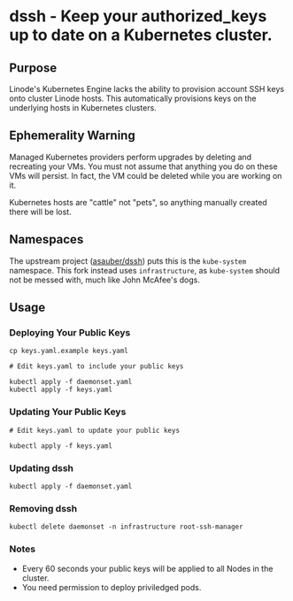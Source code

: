 # dssh - Keep your authorized\_keys up to date on a Kubernetes cluster. 

## Purpose

Linode's Kubernetes Engine lacks the ability to provision account SSH keys 
onto cluster Linode hosts. This automatically provisions keys on the underlying 
hosts in Kubernetes clusters.

## Ephemerality Warning

Managed Kubernetes providers perform upgrades by deleting and
recreating your VMs. You must not assume that anything you do
on these VMs will persist. In fact, the VM could be deleted
while you are working on it.

Kubernetes hosts are "cattle" not "pets", so anything manually created there will be lost.

## Namespaces

The upstream project ([asauber/dssh](https://github.com/asauber/dssh)) puts this is the `kube-system` 
namespace. This fork instead uses `infrastructure`, as `kube-system` should not be messed with, 
much like John McAfee's dogs.

## Usage

### Deploying Your Public Keys

```
cp keys.yaml.example keys.yaml

# Edit keys.yaml to include your public keys

kubectl apply -f daemonset.yaml
kubectl apply -f keys.yaml
```

### Updating Your Public Keys

```
# Edit keys.yaml to update your public keys

kubectl apply -f keys.yaml
```

### Updating dssh

```
kubectl apply -f daemonset.yaml
```

### Removing dssh
```
kubectl delete daemonset -n infrastructure root-ssh-manager
```

### Notes

- Every 60 seconds your public keys will be applied to all Nodes in the cluster.
- You need permission to deploy priviledged pods.


